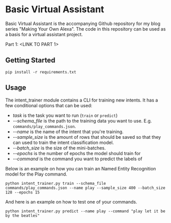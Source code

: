 # Basic Virtual Assistant

Basic Virtual Assistant is the accompanying Github repository for my blog series "Making Your Own Alexa". The code in this repository can be used as a basis for a virtual assistant project.

Part 1: <LINK TO PART 1>

## Getting Started

```
pip install -r requirements.txt
```

## Usage

The intent_trainer module contains a CLI for training new intents. It has a few conditional options that can be used:

* *task* is the task you want to run (`train` or `predict`)
* *--schema_file* is the path to the training data you want to use. E.g. `commands/play_commands.json`.
* *--name* is the name of the intent that you're training.
* *--sample_size* is the amount of rows that should be saved so that they can used to train the intent classification model.
* *--batch_size* is the size of the mini-batches.
* *--epochs* is the number of epochs the model should train for
* *--command* is the command you want to predict the labels of

Below is an example on how you can train an Named Entity Recognition model for the Play command.

```
python intent_trainer.py train --schema_file commands/play_commands.json --name play --sample_size 400 --batch_size 128 --epochs 15
```

And here is an example on how to test one of your commands.

```
python intent_trainer.py predict --name play --command "play let it be by the beatles"
```



